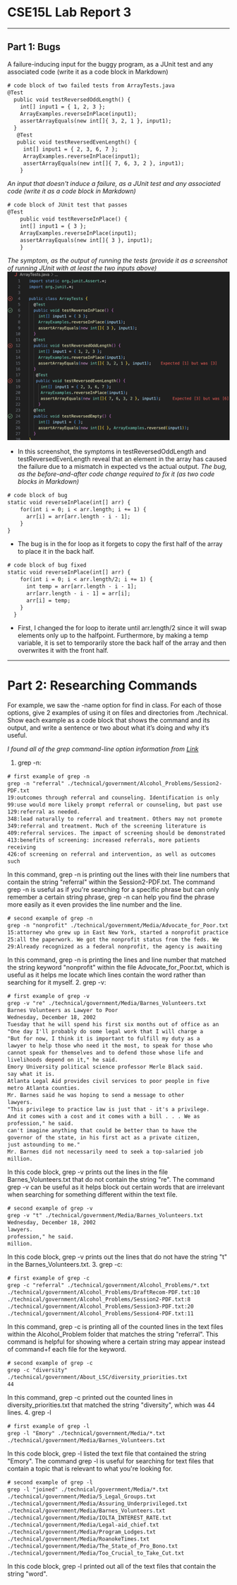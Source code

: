 # CSE15L Lab Report 3
---
## Part 1: Bugs
A failure-inducing input for the buggy program, as a JUnit test and any associated code (write it as a code block in Markdown)
```
# code block of two failed tests from ArrayTests.java
@Test
  public void testReversedOddLength() {
    int[] input1 = { 1, 2, 3 };
    ArrayExamples.reverseInPlace(input1);
    assertArrayEquals(new int[]{ 3, 2, 1 }, input1);
  }
   @Test
   public void testReversedEvenLength() {
     int[] input1 = { 2, 3, 6, 7 };
     ArrayExamples.reverseInPlace(input1);
     assertArrayEquals(new int[]{ 7, 6, 3, 2 }, input1); 
    }
```
*An input that doesn't induce a failure, as a JUnit test and any associated code (write it as a code block in Markdown)*
```
# code block of JUnit test that passes
@Test 
	public void testReverseInPlace() {
    int[] input1 = { 3 };
    ArrayExamples.reverseInPlace(input1);
    assertArrayEquals(new int[]{ 3 }, input1);
	}
```
*The symptom, as the output of running the tests (provide it as a screenshot of running JUnit with at least the two inputs above)*
![Image](arraySymptom.png)
- In this screenshot, the symptoms in testReversedOddLength and testReversedEvenLength reveal that an element in the array has caused the failure due to a mismatch in expected vs the actual output.
*The bug, as the before-and-after code change required to fix it (as two code blocks in Markdown)*
```
# code block of bug
static void reverseInPlace(int[] arr) {
    for(int i = 0; i < arr.length; i += 1) {
      arr[i] = arr[arr.length - i - 1];
    }
}
```
- The bug is in the for loop as it forgets to copy the first half of the array to place it in the back half.
```
# code block of bug fixed
static void reverseInPlace(int[] arr) {
    for(int i = 0; i < arr.length/2; i += 1) {
      int temp = arr[arr.length - i - 1];
      arr[arr.length - i - 1] = arr[i];
      arr[i] = temp;
    }
  }
```
- First, I changed the for loop to iterate until arr.length/2 since it will swap elements only up to the halfpoint. Furthermore, by making a temp variable, it is set to temporarily store the back half of the array and then overwrites it with the front half.
---
# Part 2: Researching Commands

For example, we saw the -name option for find in class. For each of those options, give 2 examples of using it on files and directories from ./technical. Show each example as a code block that shows the command and its output, and write a sentence or two about what it’s doing and why it’s useful.

*I found all of the grep command-line option information from [Link](https://www.geeksforgeeks.org/grep-command-in-unixlinux/)*
1. grep -n:
```
# first example of grep -n
grep -n "referral" ./technical/government/Alcohol_Problems/Session2-PDF.txt
19:outcomes through referral and counseling. Identification is only
99:use would more likely prompt referral or counseling, but past use
129:referral as needed.
348:lead naturally to referral and treatment. Others may not promote
349:referral and treatment. Much of the screening literature is
409:referral services. The impact of screening should be demonstrated
413:benefits of screening: increased referrals, more patients receiving
426:of screening on referral and intervention, as well as outcomes such
```
In this command, grep -n is printing out the lines with their line numbers that contain the string "referral" within the Session2-PDF.txt. The command grep -n is useful as if you're searching for a specific phrase but can only remember a certain string phrase, grep -n can help you find the phrase more easily as it even provides the line number and the line.
```
# second example of grep -n
grep -n "nonprofit" ./technical/government/Media/Advocate_for_Poor.txt
15:attorney who grew up in East New York, started a nonprofit practice
25:all the paperwork. We got the nonprofit status from the feds. We
29:Already recognized as a federal nonprofit, the agency is awaiting
```
In this command, grep -n is printing the lines and line number that matched the string keyword "nonprofit" within the file Advocate_for_Poor.txt, which is useful as it helps me locate which lines contain the word rather than searching for it myself.
2. grep -v:
```
# first example of grep -v
grep -v "re" ./technical/government/Media/Barnes_Volunteers.txt    
Barnes Volunteers as Lawyer to Poor
Wednesday, December 18, 2002
Tuesday that he will spend his first six months out of office as an
"One day I'll probably do some legal work that I will charge a
"But for now, I think it is important to fulfill my duty as a
lawyer to help those who need it the most, to speak for those who
cannot speak for themselves and to defend those whose life and
livelihoods depend on it," he said.
Emory University political science professor Merle Black said.
say what it is.
Atlanta Legal Aid provides civil services to poor people in five
metro Atlanta counties.
Mr. Barnes said he was hoping to send a message to other
lawyers.
"This privilege to practice law is just that - it's a privilege.
And it comes with a cost and it comes with a bill . . . We as
profession," he said.
can't imagine anything that could be better than to have the
governor of the state, in his first act as a private citizen,
just astounding to me."
Mr. Barnes did not necessarily need to seek a top-salaried job
million.
```
In this code block, grep -v prints out the lines in the file Barnes_Volunteers.txt that do not contain the string "re". The command grep -v can be useful as it helps block out certain words that are irrelevant when searching for something different within the text file.
```
# second example of grep -v
grep -v "t" ./technical/government/Media/Barnes_Volunteers.txt
Wednesday, December 18, 2002
lawyers.
profession," he said.
million.
```
In this code block, grep -v prints out the lines that do not have the string "t" in the Barnes_Volunteers.txt.
3. grep -c:
```
# first example of grep -c
grep -c "referral" ./technical/government/Alcohol_Problems/*.txt
./technical/government/Alcohol_Problems/DraftRecom-PDF.txt:10
./technical/government/Alcohol_Problems/Session2-PDF.txt:8
./technical/government/Alcohol_Problems/Session3-PDF.txt:20
./technical/government/Alcohol_Problems/Session4-PDF.txt:11
```
In this command, grep -c is printing all of the counted lines in the text files within the Alcohol_Problem folder that matches the string "referral". This command is helpful for showing where a certain string may appear instead of command+f each file for the keyword.
```
# second example of grep -c
grep -c "diversity" ./technical/government/About_LSC/diversity_priorities.txt
44
```
In this command, grep -c printed out the counted lines in diversity_priorities.txt that matched the string "diversity", which was 44 lines.
4. grep -l 
```
# first example of grep -l
grep -l "Emory" ./technical/government/Media/*.txt 
./technical/government/Media/Barnes_Volunteers.txt
```
In this code block, grep -l listed the text file that contained the string "Emory". The command grep -l is useful for searching for text files that contain a topic that is relevant to what you're looking for.
```
# second example of grep -l
grep -l "joined" ./technical/government/Media/*.txt
./technical/government/Media/5_Legal_Groups.txt
./technical/government/Media/Assuring_Underprivileged.txt
./technical/government/Media/Barnes_Volunteers.txt
./technical/government/Media/IOLTA_INTEREST_RATE.txt
./technical/government/Media/Legal-aid_chief.txt
./technical/government/Media/Program_Lodges.txt
./technical/government/Media/RoanokeTimes.txt
./technical/government/Media/The_State_of_Pro_Bono.txt
./technical/government/Media/Too_Crucial_to_Take_Cut.txt
```
In this code block, grep -l printed out all of the text files that contain the string "word".
